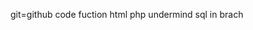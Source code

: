 git=github
code fuction html
php undermind sql in brach
<html>
  <head>
    <title>brach</title>
  </head>
</html>

